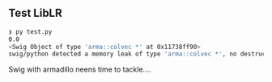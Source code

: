 ## Test LibLR

```bash
❯ py test.py
0.0
<Swig Object of type 'arma::colvec *' at 0x11738ff90>
swig/python detected a memory leak of type 'arma::colvec *', no destructor found.
```

Swig with armadillo neens time to tackle....
